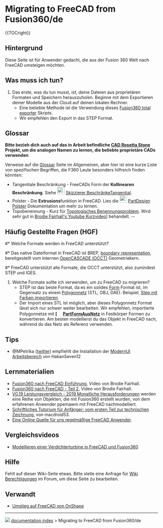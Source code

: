 # Migrating to FreeCAD from Fusion360/de
{{TOCright}}

## Hintergrund

Diese Seite ist für Anwender gedacht, die aus der Fusion 360 Welt nach FreeCAD umsteigen möchten.

## Was muss ich tun? 

1.  Das erste, was du tun musst, ist, deine Dateien aus proprietären Formaten und Speichern herauszuholen. Beginne mit dem Exportieren deiner Modelle aus der Cloud auf deinen lokalen Rechner.
    -   Eine beliebte Methode ist die Verwendung dieses [Fusion360 total exporter](https://github.com/Jnesselr/fusion-360-total-exporter) Skripts.
    -   Wir empfehlen den Export in das STEP Format.

## Glossar


**Bitte bezieh dich auch auf das in Arbeit befindliche [CAD Rosetta Stone](CAD_Rosetta_Stone/de.md) Projekt, um die analogen Namen zu lernen, die beliebte proprietäre CADs verwenden**

Verweise auf die [Glossar](Glossary/de.md) Seite im Allgemeinen, aber hier ist eine kurze Liste von spezifischen Begriffen, die F360 Leute besonders hilfreich finden könnten:

-   Tangentiale Beschränkung - FreeCADs Form der **Kollinearen Beschränkung**. Siehe <img alt="" src=images/Sketcher_ConstrainTangent.svg  style="width:24px;"> [Skizzierer BeschränkeTangential](Sketcher_ConstrainTangent/de#Zwischen_zwei_Linien_.28kollinear.29.md).
-   Polster - Die **Extrusions**funktion in FreeCAD. Lies die <img alt="" src=images/PartDesign_Pad.svg  style="width:24px;"> [PartDesign Polster](PartDesign_Pad/de.md) Dokumentation um mehr zu lernen.
-   Topobenennung - Kurz für [Topologisches Benennungsproblem](Topological_naming_problem/de.md). Wird sehr gut in [Brodie Fairhall\'s Youtube Kurzvideo](https://www.youtube.com/watch?v=6p2vqEEmWq4)\] behandelt.
--   

## Häufig Gestellte Fragen (HGF) 

#\* Welche Formate werden in FreeCAD unterstützt?

#\* Das native Dateiformat in FreeCAD ist BREP, [boundary representation](https://en.wikipedia.org/wiki/Boundary_representation), bereitgestellt vom internen [OpenCASCADE (OCCT)](OpenCASCADE/de.md) Geometriekern.

#\* FreeCAD unterstützt alle Formate, die OCCT unterstützt, also zumindest STEP und IGES.

1.  Welche Formate sollte ich verwenden, um zu FreeCAD zu migrieren?
    -   STEP ist das beste Format, da es ein solides [Form](Shape/de.md) Format ist, im Gegensatz zu einem [Polygonnetz](Mesh/de.md) (STL, OBJ, DAE). Beispiel, [Step mit Farben importieren](https://forum.freecadweb.org/viewtopic.php?f=3&t=50308).
    -   Der Import eines STL ist möglich, aber dieses Polygonnetz Format lässt sich nur schwer weiter bearbeiten. Wir empfehlen, importierte Polygonnetze mit **[<img src=images/Part_ShapeFromMesh.svg style="width:16px"> [PartFormAusNetz](Part_ShapeFromMesh/de.md)** in Festkörper Formen zu konvertieren. Am besten modellierst du das Objekt in FreeCAD nach, während du das Netz als Referenz verwenden.

## Tips

-   \@MPetrika ([twitter](https://twitter.com/MPetrikas/status/1362051484704264198)) empfiehlt die Installation der [ModernUI Arbeitsbereich](ModernUI_Workbench/de.md) von HakanSeven12

## Lernmaterialien

-   [Fusion360 nach FreeCAD Einführung](https://www.youtube.com/watch?v=_GxJkB23ZHM), Video von Brodie Fairhall.
-   [Fusion360 nach FreeCAD - Teil 2](https://www.youtube.com/watch?v=IESZD4QS3P8), Video von Brodie Fairhall.
-   [V0.19 Leistungsvergleich - 2019 Monatliche Herausforderungen](https://forum.freecadweb.org/viewtopic.php?f=36&t=50492) werden eine Reihe von Objekten, die mit Fusion360 erstellt wurden, von dem erfahrenen Anwender ppemawm mit FreeCAD nachmodelliert.
-   [Schriftliches Tutorium für Anfänger: vom ersten Teil zur technischen Zeichnung.](https://github.com/macdroid53/LearningFreeCAD) von macdroid53.
-   [Eine Online Quelle für uns regelmäßige FreeCAD Anwender](https://www.freecad.info/).

## Vergleichsvideos

-   [Modellieren einer Verdichterturbine in FreeCAD und Fusion360](https://www.youtube.com/watch?v=kirDbZd0dvI&feature=youtu.be)

## Hilfe

Fehlt auf dieser Wiki-Seite etwas. Bitte stelle eine Anfrage für [Wiki Berechtigungen](https://forum.freecadweb.org/viewtopic.php?f=21&t=6830) im Forum, um diese Seite zu bearbeiten.

## Verwandt

-   [Umstieg auf FreeCAD von OnShape](Migrating_to_FreeCAD_from_OnShape/de.md)



---
![](images/Right_arrow.png) [documentation index](../README.md) > Migrating to FreeCAD from Fusion360/de

